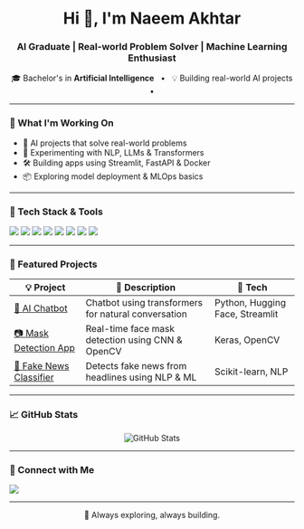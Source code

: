 <h1 align="center">Hi 👋, I'm Naeem Akhtar</h1>
<h3 align="center">AI Graduate | Real-world Problem Solver | Machine Learning Enthusiast</h3>

<p align="center">
🎓 Bachelor's in <strong>Artificial Intelligence</strong> &nbsp; • &nbsp;
💡 Building real-world AI projects &nbsp; • &nbsp;

</p>

---

### 🔭 What I'm Working On
- 🤖 AI projects that solve real-world problems  
- 🧠 Experimenting with NLP, LLMs & Transformers  
- 🛠️ Building apps using Streamlit, FastAPI & Docker  
- 📦 Exploring model deployment & MLOps basics  

---

### 🧰 Tech Stack & Tools
<p align="left">
  <img src="https://img.shields.io/badge/Python-3776AB?style=flat&logo=python&logoColor=white"/>
  <img src="https://img.shields.io/badge/PyTorch-EE4C2C?style=flat&logo=pytorch&logoColor=white"/>
  <img src="https://img.shields.io/badge/TensorFlow-FF6F00?style=flat&logo=tensorflow&logoColor=white"/>
  <img src="https://img.shields.io/badge/Scikit--learn-F7931E?style=flat&logo=scikit-learn&logoColor=white"/>
  <img src="https://img.shields.io/badge/OpenCV-5C3EE8?style=flat&logo=opencv&logoColor=white"/>
  <img src="https://img.shields.io/badge/Streamlit-FF4B4B?style=flat&logo=streamlit&logoColor=white"/>
  <img src="https://img.shields.io/badge/Docker-2496ED?style=flat&logo=docker&logoColor=white"/>
  <img src="https://img.shields.io/badge/Git-F05032?style=flat&logo=git&logoColor=white"/>
</p>

---

### 📌 Featured Projects
| 💡 Project | 🧾 Description | 🧰 Tech |
|-----------|----------------|--------|
| [🤖 AI Chatbot](https://github.com/naeemakhtartheai/ai-chatbot) | Chatbot using transformers for natural conversation | Python, Hugging Face, Streamlit |
| [📷 Mask Detection App](https://github.com/naeemakhtartheai/mask-detector) | Real-time face mask detection using CNN & OpenCV | Keras, OpenCV |
| [🧠 Fake News Classifier](https://github.com/naeemakhtartheai/fake-news-classifier) | Detects fake news from headlines using NLP & ML | Scikit-learn, NLP |

---

### 📈 GitHub Stats
<p align="center">
  <img src="https://github-readme-stats.vercel.app/api?username=naeemakhtartheai&show_icons=true&theme=radical" alt="GitHub Stats" />
</p>

---

### 🤝 Connect with Me
<p align="left">
  <a href="https://www.linkedin.com/in/naeem-akhtar-74770933a" target="_blank">
    <img src="https://img.shields.io/badge/LinkedIn-blue?style=flat&logo=linkedin&logoColor=white" />
  </a>
 
</p>

---

<p align="center">
  💬 Always exploring, always building.
</p>
